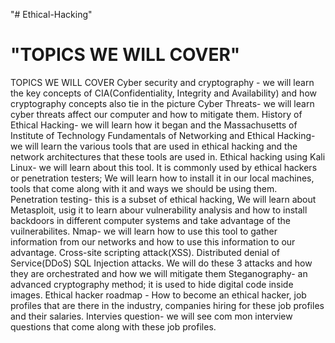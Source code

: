 "# Ethical-Hacking" 

"TOPICS WE WILL COVER" 
=======
TOPICS WE WILL COVER
Cyber security and cryptography -  we will learn the key concepts of CIA(Confidentiality, Integrity and Availability)  and how cryptography concepts also tie in the picture
Cyber Threats- we will learn cyber threats affect our computer and how to mitigate them.
History of Ethical Hacking- we will learn how it began and the Massachusetts of Institute of Technology
Fundamentals of Networking and Ethical Hacking- we will learn the various tools that are used in ethical hacking and the network architectures that these tools are used in.
Ethical hacking using Kali Linux- we will learn about this tool. It is commonly used by ethical hackers or penetration testers; We will learn how to install it in our local machines, tools that come along with it and ways we should be using them.
Penetration testing- this is a subset of ethical hacking, We will learn about Metasploit, usig it to learn abour vulnerability analysis and how to install backdoors in different computer systems and take advantage of the vuilnerabilites.
Nmap- we will learn how to use this tool to gather information from our networks and how to use this information to our advantage.
Cross-site scripting attack(XSS).
Distributed denial of  Service(DDoS)
SQL Injection attacks. We will do these 3 attacks and how they are orchestrated and how we will mitigate them
Steganography- an advanced cryptography method; it is used to hide digital code inside images.
Ethical hacker roadmap -  How to become an  ethical hacker, job profiles that are there in the industry, companies hiring for these job profiles and their salaries.
Intervies question- we will see com mon interview questions that come along with these job profiles.

